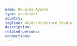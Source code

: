 ```yaml
---
name: Roueïda Ayache
type: architect
country:
tagline: AS/Architecture Studio
description:
related-persons:
connections:
---
```

